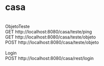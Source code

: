 # casa
<br/>
ObjetoTeste<br/>
GET		http://localhost:8080/casa/teste/ping<br/>
GET		http://localhost:8080/casa/teste/objeto<br/>
POST	http://localhost:8080/casa/teste/objeto<br/>
<br/>
Login<br/>
POST	http://localhost:8080/casa/rest/login<br/>